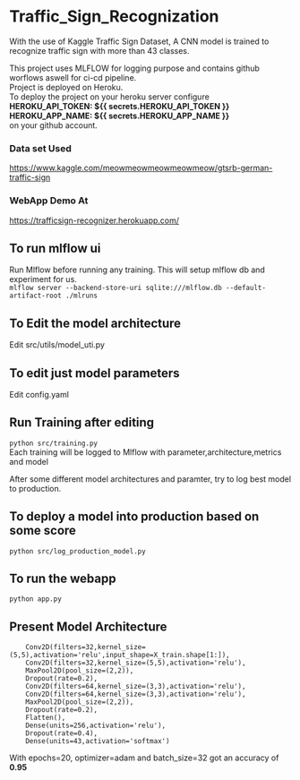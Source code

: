 # Traffic_Sign_Recognization
With the use of Kaggle Traffic Sign Dataset, A CNN model is trained to recognize traffic sign with more than 43 classes.

This project uses MLFLOW for logging purpose and contains github worflows aswell for ci-cd pipeline.</br>
Project is deployed on Heroku.</br>
To deploy the project on your heroku server configure</br>
    **HEROKU_API_TOKEN: ${{ secrets.HEROKU_API_TOKEN }}</br>
    HEROKU_APP_NAME: ${{ secrets.HEROKU_APP_NAME }}**</br>
on your github account.

### Data set Used
https://www.kaggle.com/meowmeowmeowmeowmeow/gtsrb-german-traffic-sign


### WebApp Demo At
https://trafficsign-recognizer.herokuapp.com/

## To run mlflow ui
Run Mlflow before running any training. This will setup mlflow db and experiment for us.</br>
```mlflow server --backend-store-uri sqlite:///mlflow.db --default-artifact-root ./mlruns```

## To Edit the model architecture
Edit src/utils/model_uti.py

## To edit just model parameters
Edit config.yaml

## Run Training after editing
```python src/training.py```</br>
Each training will be logged to Mlflow with parameter,architecture,metrics and model

After some different model architectures and paramter, try to log best model to production.

## To deploy a model into production based on some score
```python src/log_production_model.py```

## To run the webapp
```python app.py```


## Present Model Architecture

        Conv2D(filters=32,kernel_size=(5,5),activation='relu',input_shape=X_train.shape[1:]),
        Conv2D(filters=32,kernel_size=(5,5),activation='relu'),
        MaxPool2D(pool_size=(2,2)),
        Dropout(rate=0.2),
        Conv2D(filters=64,kernel_size=(3,3),activation='relu'),
        Conv2D(filters=64,kernel_size=(3,3),activation='relu'),
        MaxPool2D(pool_size=(2,2)),
        Dropout(rate=0.2),
        Flatten(),
        Dense(units=256,activation='relu'),
        Dropout(rate=0.4),
        Dense(units=43,activation='softmax')
    
   With epochs=20, optimizer=adam and batch_size=32 got an accuracy of **0.95**
